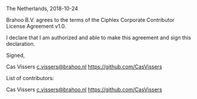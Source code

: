 The Netherlands, 2018-10-24

Brahoo B.V. agrees to the terms of the Ciphlex Corporate Contributor License
Agreement v1.0.

I declare that I am authorized and able to make this agreement and sign this
declaration.

Signed,

Cas Vissers c.vissers@brahoo.nl https://github.com/CasVissers

List of contributors:

Cas Vissers c.vissers@brahoo.nl https://github.com/CasVissers